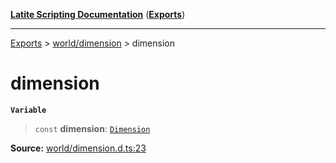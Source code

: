 [**Latite Scripting Documentation**](../../README.md) ([**Exports**](../../exports.md))

---

[Exports](../../exports.md) > [world/dimension](../index.md) > dimension

# dimension

**`Variable`**

> `const` **dimension**: [`Dimension`](../interfaces/interface.Dimension.md)

**Source:** [world/dimension.d.ts:23](https://github.com/LatiteScripting/latitescripting.github.io/blob/303196e/definitions/world/dimension.d.ts#L23)
